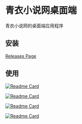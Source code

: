 # 青衣小说网桌面端
 青衣小说网的桌面端应用程序

## 安装

[Releases Page](https://github.com/Grey-Wind/QingYiNovels/releases/latest)

## 使用

[![Readme Card](https://github-readme-stats.vercel.app/api/pin/?username=cefsharp&repo=cefsharp)](https://github.com/cefsharp/cefsharp)

[![Readme Card](https://github-readme-stats.vercel.app/api/pin/?username=serilog&repo=serilog)](https://github.com/serilog/serilog)

[![Readme Card](https://github-readme-stats.vercel.app/api/pin/?username=serilog&repo=serilog-sinks-file)](https://github.com/serilog/serilog-sinks-file)

[![Readme Card](https://github-readme-stats.vercel.app/api/pin/?username=JamesNK&repo=Newtonsoft.Json)](https://github.com/JamesNK/Newtonsoft.Json)

